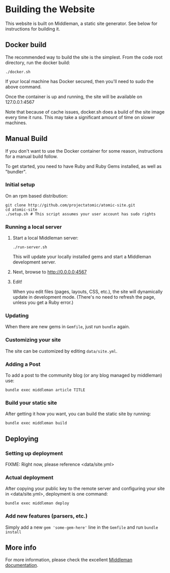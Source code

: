 # Building the Website

This website is built on Middleman, a static site generator. See below for
instructions for building it.

## Docker build

The recommended way to build the site is the simplest.  From the code root directory,
run the docker build:

```
./docker.sh
```

If your local machine has Docker secured, then you'll need to sudo the above command.

Once the container is up and running, the site will be available on 127.0.0.1:4567

Note that because of cache issues, docker.sh does a build of the site image every
time it runs. This may take a significant amount of time on slower machines.


## Manual Build

If you don't want to use the Docker container for some reason, 
instructions for a manual build follow.

To get started, you need to have Ruby and Ruby Gems installed, as well
as "bundler".


### Initial setup

On an rpm based distribution:

```
git clone http://github.com/projectatomic/atomic-site.git
cd atomic-site
./setup.sh # This script assumes your user account has sudo rights
```


### Running a local server

1. Start a local Middleman server:

   `./run-server.sh`

   This will update your locally installed gems and start a Middleman
   development server.

2. Next, browse to <http://0.0.0.0:4567>

3. Edit!

   When you edit files (pages, layouts, CSS, etc.), the site will
   dynamically update in development mode. (There's no need to refresh
   the page, unless you get a Ruby error.)


### Updating

When there are new gems in `Gemfile`, just run `bundle` again.


### Customizing your site

The site can be customized by editing `data/site.yml`.


### Adding a Post

To add a post to the community blog (or any blog managed by middleman) use:

```
bundle exec middleman article TITLE
```


### Build your static site

After getting it how you want, you can build the static site by running:

`bundle exec middleman build`


## Deploying

### Setting up deployment

FIXME: Right now, please reference <data/site.yml>

### Actual deployment

After copying your public key to the remote server and configuring your
site in <data/site.yml>, deployment is one command:

```
bundle exec middleman deploy
```


### Add new features (parsers, etc.)

Simply add a new `gem 'some-gem-here'` line in the `Gemfile` and run
`bundle install`


## More info

For more information, please check the excellent
[Middleman documentation](https://middlemanapp.com/basics/install/).
